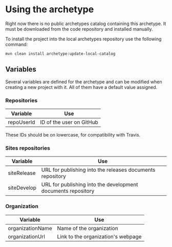 # Using the archetype

Right now there is no public archetypes catalog containing this archetype. It must be downloaded from the code repository and installed manually.

To install the project into the local archetypes repository use the following command:

```
mvn clean install archetype:update-local-catalog
```

## Variables

Several variables are defined for the archetype and can be modified when creating a new project with it. All of them have a default value assigned.

### Repositories

|Variable|Use|
|---|---|
|repoUserId|ID of the user on GitHub|

These IDs should be on lowercase, for compatibility with Travis.

### Sites repositories

|Variable|Use|
|---|---|
|siteRelease|URL for publishing into the releases documents repository|
|siteDevelop|URL for publishing into the development documents repository|

### Organization

|Variable|Use|
|---|---|
|organizationName|Name of the organization|
|organizationUrl|Link to the organization's webpage|